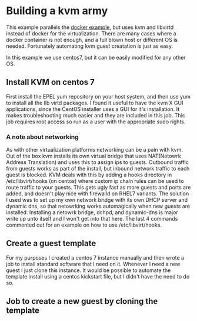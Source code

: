 # Building a kvm army

This example parallels the [docker example](https://github.com/jfelten/knowhow_example_repo/tree/master/jobs/docker), but uses kvm and libvirtd instead of docker for the virtualization.  There are many cases where a docker container is not enough, and a full blown host or different OS is needed.  Fortunately automating kvm guest creatation is just as easy.

In this example we use centos7, but it can be easily modified for any other OS.

## Install KVM on centos 7

First install the EPEL yum repository on your host system, and then use yum to install all the lib virtd packages.  I found it useful to have the kvm X GUI applications, since the CentOS installer uses a GUI for it's installation.  It makes troubleshooting much easier and they are included in this job.  This job requires root access so run as a user with the appropriate sudo rights.

### A note about networking

As with other virtualization platforms networking can be a pain with kvm.  Out of the box kvm installs its own virtual bridge that uses NAT(Netowrk Address Translation) and uses this to assign ips to guests.  Outbound traffic from guests works as part of the install, but inbound network traffic to each guest is blocked.  KVM deals with this by adding a hooks directory in /etc/libvirt/hooks (on centos) where custom ip chain rules can be used to route traffic to your guests.  This gets ugly fast as more guests and ports are added, and doesn't play nice with firewalld on RHEL7 variants.  The solution I used was to set up my own network bridge with its own DHCP server and dynamic dns, so that netowrking works automagically when new guests are installed.  Installing a netowrk bridge, dchpd, and dynamic-dns is major write up unto itself and I won't get into that here.  The last 4 commands commented out for an example on how to use /etc/libvirt/hooks.

## Create a guest template

For my purposes I created a centos 7 instance manually and then wrote a job to install standard software that I need on it.  Whenever I need a new guest I just clone this instance.  It would be possible to automate the template install using a centos kickstart file, but I didn't have the need to do so.

## Job to create a new guest by cloning the template

